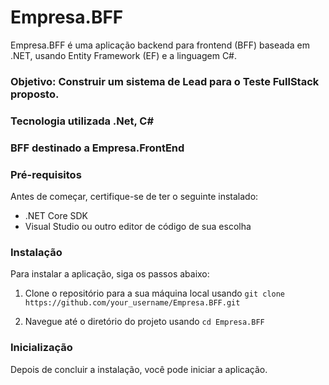 ﻿# Empresa.BFF
Empresa.BFF é uma aplicação backend para frontend (BFF) baseada em .NET, usando Entity Framework (EF) e a linguagem C#.
### Objetivo: Construir um sistema de Lead para o Teste FullStack proposto. 
### Tecnologia utilizada .Net, C#

### BFF destinado a Empresa.FrontEnd

### Pré-requisitos

Antes de começar, certifique-se de ter o seguinte instalado:

- .NET Core SDK
- Visual Studio ou outro editor de código de sua escolha

### Instalação

Para instalar a aplicação, siga os passos abaixo:

1. Clone o repositório para a sua máquina local usando `git clone https://github.com/your_username/Empresa.BFF.git`

2. Navegue até o diretório do projeto usando `cd Empresa.BFF`

### Inicialização

Depois de concluir a instalação, você pode iniciar a aplicação.
